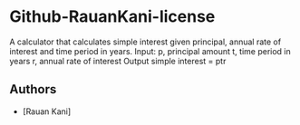 # Github-RauanKani-license
A calculator that calculates simple interest given principal, annual rate of interest and time period in years. Input: p, principal amount t, time period in years r, annual rate of interest Output simple interest = ptr
## Authors

- [Rauan Kani]
